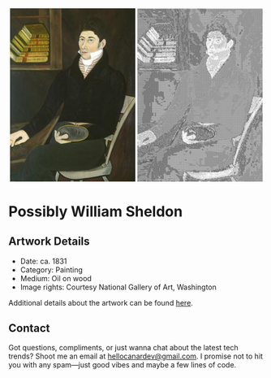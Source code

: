 <html>

<div align="center">
    <img width="49%" src="artwork.jpg" alt="artwork"/>
    <img width="49%" src="ascii_artwork.jpg" alt="artwork ASCII"/>
</div>

# Possibly William Sheldon

## Artwork Details

- Date: ca. 1831
- Category: Painting
- Medium: Oil on wood
- Image rights: Courtesy National Gallery of Art, Washington

Additional details about the artwork can be found [here](https://www.artsy.net/artwork/asahel-powers-possibly-william-sheldon).

## Contact

Got questions, compliments, or just wanna chat about the latest tech trends? Shoot me an email
at [hellocanardev@gmail.com](mailto:hellocanardev@gmail.com). I promise not to hit you with any spam—just good vibes and
maybe a few lines of code.

</html>
